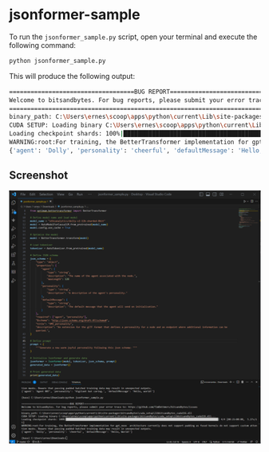 # jsonformer-sample

To run the `jsonformer_sample.py` script, open your terminal and execute the following command:

```bash
python jsonformer_sample.py
```

This will produce the following output:

```bash
===================================BUG REPORT===================================
Welcome to bitsandbytes. For bug reports, please submit your error trace to: https://github.com/TimDettmers/bitsandbytes/issues
================================================================================
binary_path: C:\Users\ernes\scoop\apps\python\current\Lib\site-packages\bitsandbytes\cuda_setup\libbitsandbytes_cuda116.dll
CUDA SETUP: Loading binary C:\Users\ernes\scoop\apps\python\current\Lib\site-packages\bitsandbytes\cuda_setup\libbitsandbytes_cuda116.dll...
Loading checkpoint shards: 100%|██████████████████████████████████████████████████████████████████████████████████████████████████████████████| 4/4 [00:21<00:00,  5.27s/it]
WARNING:root:For training, the BetterTransformer implementation for gpt_neox  architecture currently does not support padding as fused kernels do not support custom attention masks. Beware that passing padded batched training data may result in unexpected outputs.
{'agent': 'Dolly', 'personality': 'cheerful', 'defaultMessage': 'Hello, World!'}
```

## Screenshot

![./Screenshot 2023-06-20 204612.png](Screenshot%202023-06-20%20204612.png)
